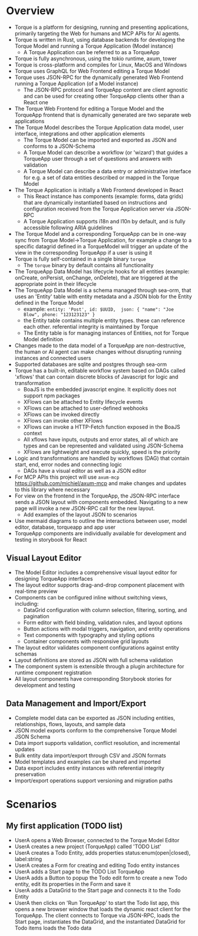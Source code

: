 # Overview

 - Torque is a platform for designing, running and presenting applications, primarily targeting the Web for humans and MCP APIs for AI agents.
 - Torque is written in Rust, using database backends for developing the Torque Model and running a Torque Application (Model instance)
     - A Torque Application can be referred to as a TorqueApp
 - Torque is fully asynchronous, using the tokio runtime, axum, tower
 - Torque is cross-platform and compiles for Linux, MacOS and Windows
 - Torque uses GraphQL for Web Frontend editing a Torque Model
 - Torque uses JSON-RPC for the dynamically generated Web Frontend running a Torque Application (of a Model instance)
     - The JSON-RPC protocol and TorqueApp content are client agnostic and can be used for creating other TorqueApp clients other than a React one
 - The Torque Web Frontend for editing a Torque Model and the TorqueApp frontend that is dynamically generated are two separate web applications
 - The Torque Model describes the Torque Application data model, user interface, integrations and other application elements
    - The Torque Model can be imported and exported as JSON and conforms to a JSON-Schema
    - A Torque Model can describe a workflow (or 'wizard') that guides a TorqueApp user through a set of questions and answers with validation
    - A Torque Model can describe a data entry or administrative interface for e.g. a set of data entities described or mapped in the Torque Model
 - The Torque Application is initially a Web Frontend developed in React
    - This React instance has components (example: forms, data grids) that are dynamically instantiated based on instructions and configuration received from the Torque Application server via JSON-RPC
    - A Torque Application supports i18n and l10n by default, and is fully accessible following ARIA guidelines
 - The Torque Model and a corresponding TorqueApp can be in one-way sync from Torque Model->Torque Application, for example a change to a specific datagrid defined in a TorqueModel will trigger an update of the view in the corresponding TorqueApp if a user is using it
 - Torque is fully self-contained in a single binary `torque`
    - The `torque` binary by default contains all functionality
 - The TorqueApp Data Model has lifecycle hooks for all entities (example: onCreate, onPersist, onChange, onDelete), that are triggered at the appropriate point in their lifecycle
 - The TorqueApp Data Model is a schema managed through sea-orm, that uses an 'Entity' table with entity metadata and a JSON blob for the Entity defined in the Torque Model
    - example: `entity: 'Post', id: $UUID,  json: { "name": "Joe Blow", phone: "123123123" }`
    - the Entity table contains multiple entity types. these can reference each other. referential integrity is maintained by Torque
    - The Entity table is for managing instances of Entities, not for Torque Model definition
 - Changes made to the data model of a TorqueApp are non-destructive, the human or AI agent can make changes without disrupting running instances and connected users
 - Supported databases are sqlite and postgres through sea-orm
 - Torque has a built-in, editable workflow system based on DAGs called 'xflows' that can contain discrete blocks of Javascript for logic and transformation
    - BoaJS is the embedded javascript engine. It explicitly does not support npm packages
    - XFlows can be attached to Entity lifecycle events
    - XFlows can be attached to user-defined webhooks
    - XFlows can be invoked directly
    - XFlows can invoke other XFlows
    - XFlows can invoke a HTTP-Fetch function exposed in the BoaJS context
    - All xflows have inputs, outputs and error states, all of which are types and can be represented and validated using JSON-Schema
    - XFlows are lightweight and execute quickly, speed is the priority
 - Logic and transformations are handled by workflows (DAG) that contain start, end, error nodes and connecting logic
    - DAGs have a visual editor as well as a JSON editor
 - For MCP APIs this project will use `axum-mcp` https://github.com/michiel/axum-mcp and make changes and updates to this library where necessary
 - For view on the frontend in the TorqueApp, the JSON-RPC interface sends a JSON layout with components embedded. Navigating to a new page will invoke a new JSON-RPC call for the new layout.
    - Add examples of the layout JSON to scenarios
 - Use mermaid diagrams to outline the interactions between user, model editor, database, torqueapp and app user
 - TorqueApp components are individually available for development and testing in storybook for React

## Visual Layout Editor

 - The Model Editor includes a comprehensive visual layout editor for designing TorqueApp interfaces
 - The layout editor supports drag-and-drop component placement with real-time preview
 - Components can be configured inline without switching views, including:
    - DataGrid configuration with column selection, filtering, sorting, and pagination
    - Form editor with field binding, validation rules, and layout options
    - Button actions with modal triggers, navigation, and entity operations
    - Text components with typography and styling options
    - Container components with responsive grid layouts
 - The layout editor validates component configurations against entity schemas
 - Layout definitions are stored as JSON with full schema validation
 - The component system is extensible through a plugin architecture for runtime component registration
 - All layout components have corresponding Storybook stories for development and testing

## Data Management and Import/Export

 - Complete model data can be exported as JSON including entities, relationships, flows, layouts, and sample data
 - JSON model exports conform to the comprehensive Torque Model JSON Schema
 - Data import supports validation, conflict resolution, and incremental updates
 - Bulk entity data import/export through CSV and JSON formats
 - Model templates and examples can be shared and imported
 - Data export includes entity instances with referential integrity preservation
 - Import/export operations support versioning and migration paths


# Scenarios

## My first application (TODO list)

- UserA opens a Web Browser, connected to the Torque Model Editor
- UserA creates a new project (TorqueApp) called 'TODO List'
- UserA creates a Todo Entity, adds properties status:enum(open|closed), label:string
- UserA creates a Form for creating and editing Todo entity instances
- UserA adds a Start page to the TODO List TorqueApp
- UserA adds a Button to popup the Todo edit form to create a new Todo entity, edit its properties in the Form and save it
- UserA adds a DataGrid to the Start page and connects it to the Todo Entity
- UserA then clicks on 'Run TorqueApp' to start the Todo list app, this opens a new browser window that loads the dynamic react client for the TorqueApp. The client connects to Torque via JSON-RPC, loads the Start page, instantiates the DataGrid, and the instantiated DataGrid for Todo items loads the Todo data








